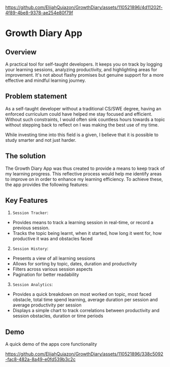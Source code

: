 
https://github.com/ElijahQuiazon/GrowthDiary/assets/110521896/4d11202f-4f89-4be8-9378-ae254e80f79f
# Growth Diary App

## Overview
A practical tool for self-taught developers. It keeps you on track by logging your learning sessions, analyzing productivity, and highlighting areas for improvement. It's not about flashy promises but genuine support for a more effective and mindful learning journey.

## Problem statement
As a self-taught developer without a traditional CS/SWE degree, having an enforced curriculum could have helped me
stay focused and efficient. Without such constraints, I would often sink countless hours towards 
a topic without stepping back to reflect on I was making the best use of my time. 

While investing time into this field is a given, I believe that it is possible to study smarter and not just harder.

## The solution

The Growth Diary App was thus created to provide a means to keep track of my learning progress. This reflective process
would help me identify areas to improve on in order to enhance my learning efficiency.
To achieve these, the app provides the following features:

## Key Features
1. `Session Tracker`: 
* Provides means to track a learning session in real-time, or record a previous session.
* Tracks the topic being learnt, when it started, how long it went for, how productive it was and obstacles faced

2. `Session History`:
* Presents a view of all learning sessions
* Allows for sorting by topic, dates, duration and productivity
* Filters across various session aspects
* Pagination for better readability

3. `Session Analytics`:
* Provides a quick breakdown on most worked on topic, most faced obstacle, total time spend learning, average duration per session
and average productivity per session
* Displays a simple chart to track correlations between productivity and session obstacles, duration or time periods

## Demo

A quick demo of the apps core functionality

https://github.com/ElijahQuiazon/GrowthDiary/assets/110521896/338c5092-fac8-482a-8a49-e0fd539b3c2c



